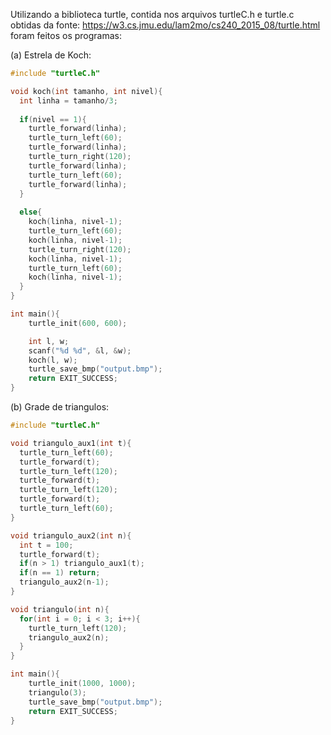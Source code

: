Utilizando a biblioteca turtle, contida nos arquivos turtleC.h e turtle.c
obtidas da fonte: https://w3.cs.jmu.edu/lam2mo/cs240_2015_08/turtle.html foram feitos os programas:

(a) Estrela de Koch:

```c
#include "turtleC.h"

void koch(int tamanho, int nivel){
  int linha = tamanho/3;
  
  if(nivel == 1){
    turtle_forward(linha);
    turtle_turn_left(60);
    turtle_forward(linha);
    turtle_turn_right(120);
    turtle_forward(linha);
    turtle_turn_left(60);
    turtle_forward(linha);
  }
  
  else{
    koch(linha, nivel-1);
    turtle_turn_left(60);
    koch(linha, nivel-1);
    turtle_turn_right(120);
    koch(linha, nivel-1);
    turtle_turn_left(60);
    koch(linha, nivel-1);
  }
}

int main(){
    turtle_init(600, 600);

    int l, w;
    scanf("%d %d", &l, &w);
    koch(l, w);
    turtle_save_bmp("output.bmp"); 
    return EXIT_SUCCESS;
}
```

(b) Grade de triangulos:

```c
#include "turtleC.h"

void triangulo_aux1(int t){
  turtle_turn_left(60);
  turtle_forward(t);
  turtle_turn_left(120);
  turtle_forward(t);
  turtle_turn_left(120);
  turtle_forward(t);
  turtle_turn_left(60);
}

void triangulo_aux2(int n){
  int t = 100;
  turtle_forward(t);
  if(n > 1) triangulo_aux1(t);
  if(n == 1) return;
  triangulo_aux2(n-1);
}

void triangulo(int n){
  for(int i = 0; i < 3; i++){
    turtle_turn_left(120);
    triangulo_aux2(n);
  }
}

int main(){
    turtle_init(1000, 1000);
    triangulo(3);
    turtle_save_bmp("output.bmp"); 
    return EXIT_SUCCESS;
}
```
